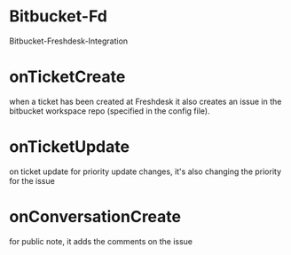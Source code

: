 # Bitbucket-Fd
Bitbucket-Freshdesk-Integration

# onTicketCreate
when a ticket has been created at Freshdesk it also creates an issue in the bitbucket workspace repo (specified in the config file).

# onTicketUpdate
on ticket update for priority update changes, it's also changing the priority for the issue

# onConversationCreate
for public note, it adds the comments on the issue

